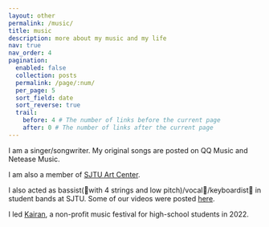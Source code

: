 ```yaml
---
layout: other
permalink: /music/
title: music
description: more about my music and my life
nav: true
nav_order: 4
pagination:
  enabled: false
  collection: posts
  permalink: /page/:num/
  per_page: 5
  sort_field: date
  sort_reverse: true
  trail:
    before: 4 # The number of links before the current page
    after: 0 # The number of links after the current page
---
```



I am a singer/songwriter. My original songs are posted on QQ Music and Netease Music.

I am also a member of [SJTU Art Center](https://space.bilibili.com/200718111).

I also acted as bassist(🎸with 4 strings and low pitch)/vocal🎤/keyboardist🎹 in student bands at SJTU. Some of our videos were posted [here](https://space.bilibili.com/399753707).

I led [Kairan](https://space.bilibili.com/488929786/), a non-profit music festival for high-school students in 2022.

